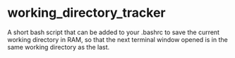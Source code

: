 # working_directory_tracker
A short bash script that can be added to your .bashrc to save the current working directory in RAM, so that the next terminal window opened is in the same working directory as the last.
